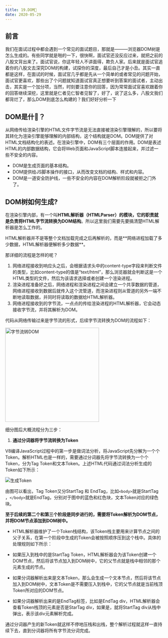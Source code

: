 ```yaml
---
title: 19.DOM🌲
date: 2020-05-29
---
```


## 前言
我们在面试过程中都会遇到一个常见的面试题目，那就是———浏览器DOM树是怎么⽣成的。有些同学就是啪的一下，很快啊，面试官还没反应过来，就把之前的八股文背出来了。面试官说，你这年轻人不讲面得，欺负人家。后来就是面试官追着你的八股文去深究DOM的构建，试探你的深度，最后自己才是小丑。其实一直都是这样，在面试的时候，面试官几乎都是先从一个简单的或者常见的问题开始，面试官更喜欢，那些出了个问题就知道面试官真正想要听到答案的面试者，主动出击，其实是一个加分项，当然，时刻要注意你的回答，因为常常面试官喜欢跟着你的回答继续深挖，这里就是仁者见仁智者见智了，好了，说了这么多，八股文我们都背烂了，那么DOM到底怎么构建的？我们好好分析一下

## DOM是什🐎？
从⽹络传给渲染引擎的HTML⽂件字节流是⽆法直接被渲染引擎理解的，所以要将其转化为渲染引擎能够理解的内部结构，这个结构就是DOM。DOM提供了对HTML⽂档结构化的表述。在渲染引擎中，DOM有三个层⾯的作⽤。DOM是表述HTML的内部数据结构，它会将Web⻚⾯和JavaScript脚本连接起来，并过滤⼀些不安全的内容。

+ DOM是⽣成⻚⾯的基本结构。
+ DOM提供给JS脚本操作的接⼝，从⽽改变⽂档的结构、样式和内容。
+ DOM是⼀道安全防护线，⼀些不安全的内容在DOM解析阶段就被拒之⻔外了。

## DOM树如何⽣成?

在渲染引擎内部，有⼀个叫**HTML解析器（HTMLParser）**的模块，它的职责就是负责将**HTML字节流转换为DOM结构**。所以这⾥我们需要先要搞清楚HTML解析器是怎么⼯作的。

HTML解析器并不是等整个⽂档加载完成之后再解析的，⽽是**⽹络进程加载了多少数据，HTML解析器便解析多少数据**。

那详细的流程是怎样的呢？
1. ⽹络进程接收到响应头之后，会根据请求头中的content-type字段来判断⽂件的类型，⽐如content-type的值是“text/html”，那么浏览器就会判断这是⼀个HTML类型的⽂件，然后为该请求选择或者创建⼀个渲染进程。
2. 渲染进程准备好之后，⽹络进程和渲染进程之间会建⽴⼀个共享数据的管道，⽹络进程接收到数据后就传入这个流管道，⽽渲染进程则从管道的另外⼀端不断地读取数据，并同时将读取的数据给HTML解析器。
3. ⽹络进程接收到的字节流，一点点的传给渲染进程的HTML解析器，它会动态接收字节流，并将其解析为DOM。

代码从⽹络传输过来是字节流的形式，后续字节流转换为DOM的流程如下：

<img :src="$withBase('/image/字节流转DOM.png')" alt="字节流转DOM" height="300"/>

细分图后大概流程分为三步：

1. **通过分词器将字节流转换为Token**

V8编译JavaScript过程中的第⼀步是做词法分析，将JavaScript先分解为⼀个个Token。解析HTML也是⼀样的，需要通过分词器先将字节流转换为⼀个个Token，分为Tag Token和⽂本Token。上述HTML代码通过词法分析⽣成的Token如下所⽰：

<img :src="$withBase('/image/生成Token.png')" alt="生成Token" />

由图可以看出，Tag Token⼜分StartTag 和 EndTag，⽐如`<body>`就是StartTag ，`</body>`就是EndTag，分别对于图中的蓝⾊和红⾊块，⽂本Token对应的绿⾊块。

**⾄于后续的第⼆个和第三个阶段是同步进⾏的，需要将Token解析为DOM节点，并将DOM节点添加到DOM树中。**

+ HTML解析器维护了⼀个Token栈结构，该Token栈主要⽤来计算节点之间的⽗⼦关系，在第⼀个阶段中⽣成的Token会被按照顺序压到这个栈中。具体的处理规则如下所⽰：

+ 如果压⼊到栈中的是StartTag Token，HTML解析器会为该Token创建⼀个DOM节点，然后将该节点加⼊到DOM树中，它的⽗节点就是栈中相邻的那个元素⽣成的节点。

+ 如果分词器解析出来是⽂本Token，那么会⽣成⼀个⽂本节点，然后将该节点加⼊到DOM树中，⽂本Token是不需要压⼊到栈中，它的⽗节点就是当前栈顶Token所对应的DOM节点。

+ 如果分词器解析出来的是EndTag标签，⽐如是EndTag div，HTML解析器会查看Token栈顶的元素是否是StarTag div，如果是，就将StartTag div从栈中弹出，表⽰该div元素解析完成。

通过分词器产⽣的新Token就这样不停地压栈和出栈，整个解析过程就这样⼀直持续下去，直到分词器将所有字节流分词完成。



